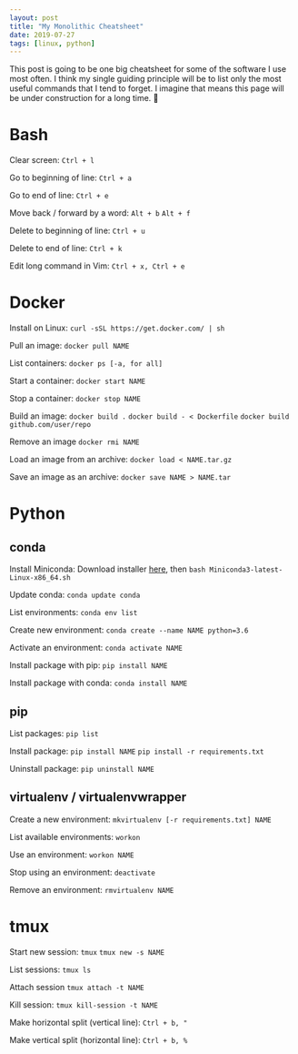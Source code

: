```yaml
---
layout: post
title: "My Monolithic Cheatsheet"
date: 2019-07-27
tags: [linux, python]
---
```


This post is going to be one big cheatsheet for some of the software I use most often. I think my single guiding principle will be to list only the most useful commands that I tend to forget. I imagine that means this page will be under construction for a long time. 👷

# Bash

Clear screen: `Ctrl + l`

Go to beginning of line: `Ctrl + a`

Go to end of line: `Ctrl + e`

Move back / forward by a word: `Alt + b` `Alt + f`

Delete to beginning of line: `Ctrl + u`

Delete to end of line: `Ctrl + k`

Edit long command in Vim: `Ctrl + x, Ctrl + e`

# Docker

Install on Linux: `curl -sSL https://get.docker.com/ | sh`

Pull an image: `docker pull NAME`

List containers: `docker ps [-a, for all]`

Start a container: `docker start NAME`

Stop a container: `docker stop NAME`

Build an image: `docker build .` `docker build - < Dockerfile` `docker build github.com/user/repo`

Remove an image `docker rmi NAME`

Load an image from an archive: `docker load < NAME.tar.gz`

Save an image as an archive: `docker save NAME > NAME.tar`

# Python

## conda

Install Miniconda: Download installer [here](https://docs.conda.io/en/latest/miniconda.html), then `bash Miniconda3-latest-Linux-x86_64.sh`

Update conda: `conda update conda`

List environments: `conda env list`

Create new environment: `conda create --name NAME python=3.6`

Activate an environment: `conda activate NAME`

Install package with pip: `pip install NAME`

Install package with conda: `conda install NAME`

## pip

List packages: `pip list`

Install package: `pip install NAME` `pip install -r requirements.txt`

Uninstall package: `pip uninstall NAME`

## virtualenv / virtualenvwrapper

Create a new environment: `mkvirtualenv [-r requirements.txt] NAME`

List available environments: `workon`

Use an environment: `workon NAME`

Stop using an environment: `deactivate`

Remove an environment: `rmvirtualenv NAME`

# tmux

Start new session: `tmux` `tmux new -s NAME`

List sessions: `tmux ls`

Attach session `tmux attach -t NAME`

Kill session: `tmux kill-session -t NAME`

Make horizontal split (vertical line): `Ctrl + b, "`

Make vertical split (horizontal line): `Ctrl + b, %`
